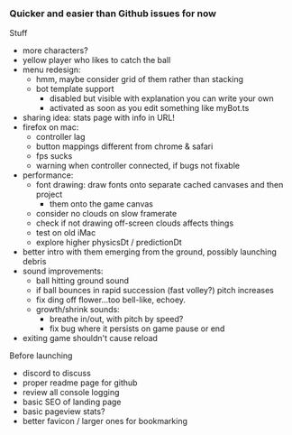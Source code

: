 ### Quicker and easier than Github issues for now

Stuff

- more characters?
- yellow player who likes to catch the ball
- menu redesign:
  - hmm, maybe consider grid of them rather than stacking
  - bot template support
    - disabled but visible with explanation you can write your own
    - activated as soon as you edit something like myBot.ts
- sharing idea: stats page with info in URL!
- firefox on mac:
  - controller lag
  - button mappings different from chrome & safari
  - fps sucks
  - warning when controller connected, if bugs not fixable
- performance:
  - font drawing: draw fonts onto separate cached canvases and then project
    - them onto the game canvas
  - consider no clouds on slow framerate
  - check if not drawing off-screen clouds affects things
  - test on old iMac
  - explore higher physicsDt / predictionDt
- better intro with them emerging from the ground, possibly launching debris
- sound improvements:
  - ball hitting ground sound
  - if ball bounces in rapid succession (fast volley?) pitch increases
  - fix ding off flower...too bell-like, echoey.
  - growth/shrink sounds:
    - breathe in/out, with pitch by speed?
    - fix bug where it persists on game pause or end
- exiting game shouldn't cause reload

Before launching

- discord to discuss
- proper readme page for github
- review all console logging
- basic SEO of landing page
- basic pageview stats?
- better favicon / larger ones for bookmarking
